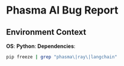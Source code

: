 # Phasma AI Bug Report

<!-- Validate existing issues first: https://github.com/your-org/phasma-ai/issues -->

## Environment Context
**OS**: <!-- e.g. Ubuntu 22.04 LTS, macOS Ventura 13.4 -->
**Python**: <!-- `python -V` -->
**Dependencies**: 
```bash
pip freeze | grep "phasma\|ray\|langchain"
